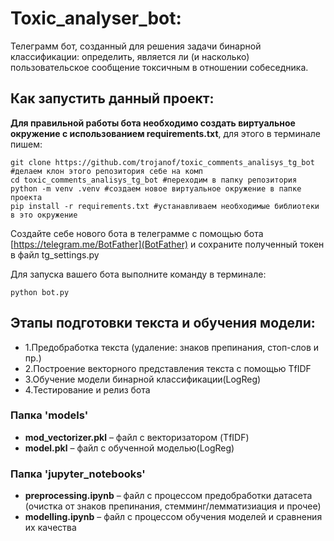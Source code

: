
# Toxic_analyser_bot: 

Телеграмм бот, созданный для решения задачи бинарной классификации: определить, является ли (и насколько) пользовательское сообщение токсичным в отношении собеседника. 

## Как запустить данный проект:

**Для правильной работы бота необходимо создать виртуальное окружение с использованием requirements.txt**, для этого в терминале пишем:

```
git clone https://github.com/trojanof/toxic_comments_analisys_tg_bot #делаем клон этого репозитория себе на комп
cd toxic_comments_analisys_tg_bot #переходим в папку репозитория
python -m venv .venv #создаем новое виртуальное окружение в папке проекта 
pip install -r requirements.txt #устанавливаем необходимые библиотеки в это окружение
```
Создайте себе нового бота в телеграмме с помощью бота [https://telegram.me/BotFather](BotFather) и сохраните полученный токен в файл 
tg_settings.py

Для запуска вашего бота выполните команду в терминале: 
```
python bot.py
```

## Этапы подготовки текста и обучения модели:

- 1.Предобработка текста (удаление: знаков препинания, стоп-слов и пр.) 
- 2.Построение векторного представления текста с помощью TfIDF
- 3.Обучение модели бинарной классификации(LogReg)
- 4.Тестирование и релиз бота

### Папка 'models'
- __mod_vectorizer.pkl__  – файл с векторизатором (TfIDF)
- __model.pkl__  – файл с обученной моделью(LogReg)

### Папка 'jupyter_notebooks'
- __preprocessing.ipynb__ – файл с процессом предобработки датасета (очистка от знаков препинания, стемминг/лемматизиация и прочее)
- __modelling.ipynb__ – файл с процессом обучения моделей и сравнения их качества


